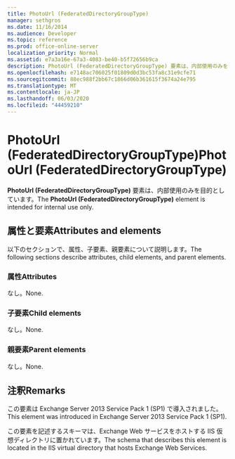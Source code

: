 ```yaml
---
title: PhotoUrl (FederatedDirectoryGroupType)
manager: sethgros
ms.date: 11/16/2014
ms.audience: Developer
ms.topic: reference
ms.prod: office-online-server
localization_priority: Normal
ms.assetid: e7a3a16e-67a3-4083-be40-b5f72656b9ca
description: PhotoUrl (FederatedDirectoryGroupType) 要素は、内部使用のみを目的としています。
ms.openlocfilehash: e7148ac706025f01809d0d3bc53fa8c31e9cfe71
ms.sourcegitcommit: 88ec988f2bb67c1866d06b361615f3674a24e795
ms.translationtype: MT
ms.contentlocale: ja-JP
ms.lasthandoff: 06/03/2020
ms.locfileid: "44459210"
---
```

# <a name="photourl-federateddirectorygrouptype"></a><span data-ttu-id="e2fbc-103">PhotoUrl (FederatedDirectoryGroupType)</span><span class="sxs-lookup"><span data-stu-id="e2fbc-103">PhotoUrl (FederatedDirectoryGroupType)</span></span>

<span data-ttu-id="e2fbc-104">**PhotoUrl (FederatedDirectoryGroupType)** 要素は、内部使用のみを目的としています。</span><span class="sxs-lookup"><span data-stu-id="e2fbc-104">The **PhotoUrl (FederatedDirectoryGroupType)** element is intended for internal use only.</span></span> 

## <a name="attributes-and-elements"></a><span data-ttu-id="e2fbc-105">属性と要素</span><span class="sxs-lookup"><span data-stu-id="e2fbc-105">Attributes and elements</span></span>

<span data-ttu-id="e2fbc-106">以下のセクションで、属性、子要素、親要素について説明します。</span><span class="sxs-lookup"><span data-stu-id="e2fbc-106">The following sections describe attributes, child elements, and parent elements.</span></span>
  
### <a name="attributes"></a><span data-ttu-id="e2fbc-107">属性</span><span class="sxs-lookup"><span data-stu-id="e2fbc-107">Attributes</span></span>

<span data-ttu-id="e2fbc-108">なし。</span><span class="sxs-lookup"><span data-stu-id="e2fbc-108">None.</span></span>
  
### <a name="child-elements"></a><span data-ttu-id="e2fbc-109">子要素</span><span class="sxs-lookup"><span data-stu-id="e2fbc-109">Child elements</span></span>

<span data-ttu-id="e2fbc-110">なし。</span><span class="sxs-lookup"><span data-stu-id="e2fbc-110">None.</span></span>
  
### <a name="parent-elements"></a><span data-ttu-id="e2fbc-111">親要素</span><span class="sxs-lookup"><span data-stu-id="e2fbc-111">Parent elements</span></span>

<span data-ttu-id="e2fbc-112">なし。</span><span class="sxs-lookup"><span data-stu-id="e2fbc-112">None.</span></span>
  
## <a name="remarks"></a><span data-ttu-id="e2fbc-113">注釈</span><span class="sxs-lookup"><span data-stu-id="e2fbc-113">Remarks</span></span>

<span data-ttu-id="e2fbc-114">この要素は Exchange Server 2013 Service Pack 1 (SP1) で導入されました。</span><span class="sxs-lookup"><span data-stu-id="e2fbc-114">This element was introduced in Exchange Server 2013 Service Pack 1 (SP1).</span></span>
  
<span data-ttu-id="e2fbc-115">この要素を記述するスキーマは、Exchange Web サービスをホストする IIS 仮想ディレクトリに置かれています。</span><span class="sxs-lookup"><span data-stu-id="e2fbc-115">The schema that describes this element is located in the IIS virtual directory that hosts Exchange Web Services.</span></span>
  

